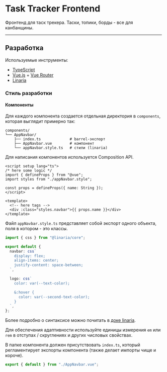 # Task Tracker Frontend

Фронтенд для таск трекера. Таски, топики, борды - все для канбанщины.

---

## Разработка

Используемые инструменты:

- [TypeScript](https://github.com/microsoft/TypeScript)
- [Vue.js](https://github.com/vuejs/core) + [Vue Router](https://github.com/vuejs/router)
- [Linaria](https://github.com/callstack/linaria)

### Стиль разработки

#### Компоненты

Для каждого компонента создается отдельная директория в `components`, которая выглядит примерно так:

```
components/
└── AppNavbar/
    ├── index.ts             # barrel-экспорт
    ├── AppNavbar.vue        # компонент
    └── appNavbar.style.ts   # стили (linaria)
```

Для написания компонентов используется Composition API.

```vue
<script setup lang="ts">
/* here some logic */
import { defineProps } from "@vue";
import styles from "./appNavbar.style";

const props = defineProps({ name: String });
</script>

<template>
  <!-- here tags -->
  <div :class="styles.navbar">{{ props.name }}</div>
</template>
```

Файл `appNavbar.style.ts` представляет собой экспорт одного объекта, поля в котором - это классы.

```ts
import { css } from "@linaria/core";

export default {
  navbar: css`
    display: flex;
    align-items: center;
    justify-content: space-between;
  `,

  logo: css`
    color: var(--text-color);

    &:hover {
      color: var(--second-text-color);
    }
  `,
};
```

Более подробно о синтаксисе можно почитать в
[доке linaria](https://github.com/callstack/linaria/blob/master/docs/BASICS.md).

Для обеспечения адаптивности используйте единицы измерения `em` или `rem` в отступах /
скруглениях и других числовых свойствах.

В папке компонента должен присутствовать `index.ts`, который регламентирует экспорты компонента
(также делает импорты чище и короче).

```ts
export { default } from "./AppNavbar.vue";
```
